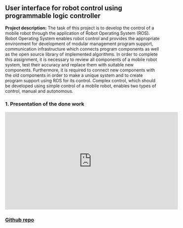 ## User interface for robot control using programmable logic controller

**Project description:** 
The task of this project is to develop the control of a mobile robot through the application of Robot Operating System (ROS). Robot Operating System enables robot control and provides the appropriate environment for development of modular management program support, communication infrastructure which connects program components as well as the open source library of implemented algorithms. In order to complete this assignment, it is necessary to review all components of a mobile robot system, test their accuracy and replace them with suitable new components. Furthermore, it is required to connect new components with the old components in order to make a unique system and to create program support using ROS for its control. Complex control, which should be developed using simple control of a mobile robot, enables two types of control, manual and autonomous.

### 1. Presentation of the done work

<iframe width="560" height="315" src="https://www.youtube.com/embed/ecbXizC9iT8" title="YouTube video player" frameborder="0" allow="accelerometer; autoplay; clipboard-write; encrypted-media; gyroscope; picture-in-picture" allowfullscreen></iframe>

### [Github repo](https://github.com/karlosebalj/UI-for-Fanuc)
